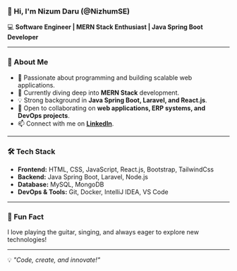 ### 👋 Hi, I'm Nizum Daru (@NizhumSE)  

💻 **Software Engineer | MERN Stack Enthusiast | Java Spring Boot Developer**  

---

### 🚀 About Me  
- 🔭 Passionate about programming and building scalable web applications.  
- 🌱 Currently diving deep into **MERN Stack** development.  
- 💡 Strong background in **Java Spring Boot, Laravel, and React.js**.  
- 🤝 Open to collaborating on **web applications, ERP systems, and DevOps projects**.  
- 📫 Connect with me on **[LinkedIn](https://www.linkedin.com/in/nizum-daru-18894629b/)**.  

---

### 🛠️ Tech Stack  
- **Frontend:** HTML, CSS, JavaScript, React.js, Bootstrap, TailwindCss  
- **Backend:** Java Spring Boot, Laravel, Node.js  
- **Database:** MySQL, MongoDB  
- **DevOps & Tools:** Git, Docker, IntelliJ IDEA, VS Code  

---

### 🎸 Fun Fact  
I love playing the guitar, singing, and always eager to explore new technologies!  

---

💡 *"Code, create, and innovate!"*  


<!---
NizhumSE/NizhumSE is a ✨ special ✨ repository because its `README.md` (this file) appears on your GitHub profile.
You can click the Preview link to take a look at your changes.
--->
